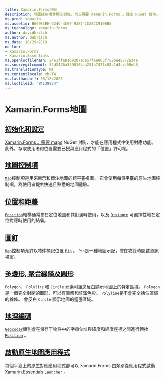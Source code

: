 ```yaml
---
title: Xamarin.Forms地圖
description: 地圖控制項會顯示對應，而且需要 Xamarin.Forms 。對應 NuGet 套件。
ms.prod: xamarin
ms.assetid: B669B5EE-D24C-4C69-93E1-2CA5CC9108B5
ms.technology: xamarin-forms
author: davidbritch
ms.author: dabritch
ms.date: 10/29/2019
no-loc:
- Xamarin.Forms
- Xamarin.Essentials
ms.openlocfilehash: 2461ffa8168207e6a57fae005f752be48772a34a
ms.sourcegitcommit: 32d2476a5f9016baa231b7471c88c1d4ccc08eb8
ms.translationtype: MT
ms.contentlocale: zh-TW
ms.lasthandoff: 06/18/2020
ms.locfileid: "84139824"
---
```

# <a name="xamarinforms-map"></a>Xamarin.Forms地圖

## <a name="initialization-and-configuration"></a>[初始化和設定](setup.md)

[ Xamarin.Forms 。需要 maps](https://www.nuget.org/packages/Xamarin.Forms.Maps/) NuGet 封裝，才能在應用程式中使用對應功能。 此外，存取使用者的位置需要已授與應用程式的「位置」許可權。

## <a name="map-control"></a>[地圖控制項](map.md)

[`Map`](xref:Xamarin.Forms.Maps.Map)控制項是用來顯示和標注地圖的跨平臺視圖。 它會使用每個平臺的原生地圖控制項，為使用者提供快速且熟悉的地圖體驗。

## <a name="position-and-distance"></a>[位置和距離](position-distance.md)

[`Position`](xref:Xamarin.Forms.Maps.Position)結構通常會在定位地圖和其釘選時使用，以及 [`Distance`](xref:Xamarin.Forms.Maps.Distance) 可選擇性地在定位對應時使用的結構。

## <a name="pins"></a>[圖釘](pins.md)

[`Map`](xref:Xamarin.Forms.Maps.Map)控制項允許以物件標記位置 [`Pin`](xref:Xamarin.Forms.Maps.Pin) 。 `Pin`是一種地圖示記，會在攻絲時開啟資訊視窗。

## <a name="polygons-polylines-and-circles"></a>[多邊形, 聚合線條及圓形](polygons.md)

`Polygon`、 `Polyline` 和 `Circle` 元素可讓您反白顯示地圖上的特定區域。 `Polygon`是一個完全封閉的圖形，可以有筆觸和填滿色彩。 `Polyline`是不會完全括住區域的線條。 會反白 `Circle` 顯示地圖的迴圈區域。

## <a name="geocoding"></a>[地理編碼](geocoder.md)

[`Geocoder`](xref:Xamarin.Forms.Maps.Geocoder)類別會在儲存于物件中的字串位址與緯度和經度座標之間進行轉換 [`Position`](xref:Xamarin.Forms.Maps.Position) 。

## <a name="launch-the-native-map-app"></a>[啟動原生地圖應用程式](native-map-app.md)

每個平臺上的原生對應應用程式都可以 Xamarin.Forms 由類別從應用程式啟動 Xamarin.Essentials `Launcher` 。
